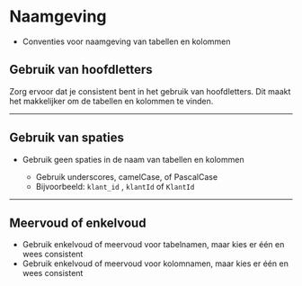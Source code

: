# Naamgeving

- Conventies voor naamgeving van tabellen en kolommen

## Gebruik van hoofdletters

Zorg ervoor dat je consistent bent in het gebruik van hoofdletters. Dit maakt het makkelijker om de tabellen en kolommen te vinden.

---

## Gebruik van spaties

- Gebruik geen spaties in de naam van tabellen en kolommen

  - Gebruik underscores, camelCase, of PascalCase
  - Bijvoorbeeld: `klant_id` , `klantId` of `KlantId`

---

## Meervoud of enkelvoud

- Gebruik enkelvoud of meervoud voor tabelnamen, maar kies er één en wees consistent
- Gebruik enkelvoud of meervoud voor kolomnamen, maar kies er één en wees consistent
